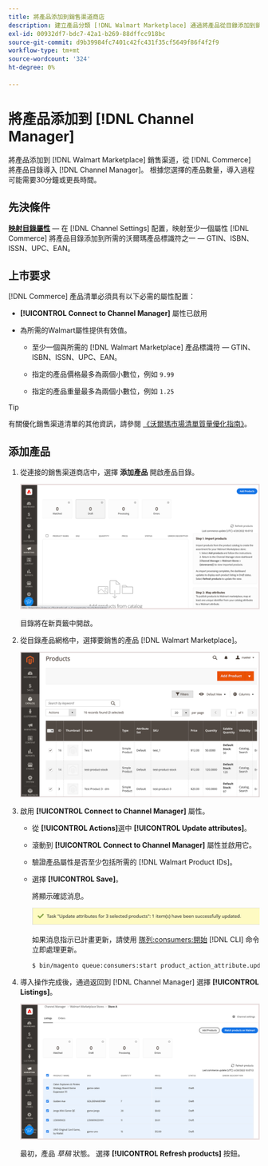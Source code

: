 ```yaml
---
title: 將產品添加到銷售渠道商店
description: 建立產品分類 [!DNL Walmart Marketplace] 通過將產品從目錄添加到銷售渠道進行銷售
exl-id: 00932df7-bdc7-42a1-b269-88dffcc918bc
source-git-commit: d9b39984fc7401c42fc431f35cf5649f86f4f2f9
workflow-type: tm+mt
source-wordcount: '324'
ht-degree: 0%

---
```



# 將產品添加到 [!DNL Channel Manager]

將產品添加到 [!DNL Walmart Marketplace] 銷售渠道，從 [!DNL Commerce] 將產品目錄導入 [!DNL Channel Manager]。
根據您選擇的產品數量，導入過程可能需要30分鐘或更長時間。

## 先決條件

**[映射目錄屬性](map-catalog-attributes.md)** — 在 [!DNL Channel Settings] 配置，映射至少一個屬性 [!DNL Commerce] 將產品目錄添加到所需的沃爾瑪產品標識符之一 — GTIN、ISBN、ISSN、UPC、EAN。

## 上市要求

[!DNL Commerce] 產品清單必須具有以下必需的屬性配置：

- **[!UICONTROL Connect to Channel Manager]** 屬性已啟用

- 為所需的Walmart屬性提供有效值。

   - 至少一個與所需的 [!DNL Walmart Marketplace] 產品標識符 — GTIN、ISBN、ISSN、UPC、EAN。

   - 指定的產品價格最多為兩個小數位，例如 `9.99`

   - 指定的產品重量最多為兩個小數位，例如 `1.25`

>[!TIP]
>
>有關優化銷售渠道清單的其他資訊，請參閱 [《沃爾瑪市場清單質量優化指南》](https://marketplace.walmart.com/wp-content/uploads/2020/09/WMP_listing_quality_optimization_guide.pdf)。

## 添加產品

1. 從連接的銷售渠道商店中，選擇 **添加產品** 開啟產品目錄。

   ![將產品添加到銷售渠道商店](assets/add-initial-products-to-connected-channel.png)

   目錄將在新頁籤中開啟。

1. 從目錄產品網格中，選擇要銷售的產品 [!DNL Walmart Marketplace]。

   ![將產品發送到銷售渠道商店](assets/select-products-from-catalog.png)

1. 啟用 **[!UICONTROL Connect to Channel Manager]** 屬性。

   - 從 **[!UICONTROL Actions]**&#x200B;選中 **[!UICONTROL Update attributes]**。

   - 滾動到 **[!UICONTROL Connect to Channel Manager]** 屬性並啟用它。

   - 驗證產品屬性是否至少包括所需的 [!DNL Walmart Product IDs]。

   - 選擇 **[!UICONTROL Save]**。

      將顯示確認消息。

      ![產品從目錄導入到銷售渠道確認消息](assets/product-import-from-catalog-confirmation.png)

      如果消息指示已計畫更新，請使用 [隊列:consumers:開始](https://devdocs.magento.com/guides/v2.4/config-guide/cli/config-cli-subcommands-queue.html) [!DNL CLI] 命令立即處理更新。

      ```bash
      $ bin/magento queue:consumers:start product_action_attribute.update
      ```

1. 導入操作完成後，通過返回到 [!DNL Channel Manager] 選擇 **[!UICONTROL Listings]**。

   ![導入到連接銷售渠道的產品](assets/products-in-marketplace-sales-channel.png)

   最初，產品 *草稿* 狀態。 選擇 **[!UICONTROL Refresh products]** 按鈕。

